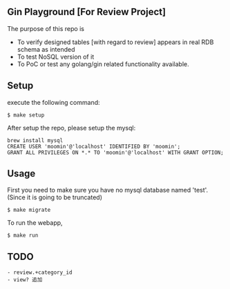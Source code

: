 ## Gin Playground [For Review Project]
The purpose of this repo is
- To verify designed tables [with regard to review] appears in real RDB schema as intended
- To test NoSQL version of it
- To PoC or test any golang/gin related functionality available.

## Setup

execute the following command:
```
$ make setup
```

After setup the repo, please setup the mysql:
```
brew install mysql
CREATE USER 'moomin'@'localhost' IDENTIFIED BY 'moomin';
GRANT ALL PRIVILEGES ON *.* TO 'moomin'@'localhost' WITH GRANT OPTION;
```

## Usage

First you need to make sure you have no mysql database named 'test'.
(Since it is going to be truncated)

```
$ make migrate
```

To run the webapp,

```
$ make run
```

## TODO

```
- review.+category_id
- view? 追加
```


